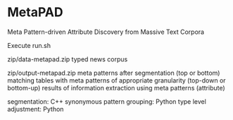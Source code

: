 # MetaPAD
Meta Pattern-driven Attribute Discovery from Massive Text Corpora

Execute run.sh

zip/data-metapad.zip
  typed news corpus
  
zip/output-metapad.zip
  meta patterns after segmentation (top or bottom)
  matching tables with meta patterns of appropriate granularity (top-down or bottom-up)
  results of information extraction using meta patterns (attribute)
  
segmentation: C++
synonymous pattern grouping: Python
type level adjustment: Python

